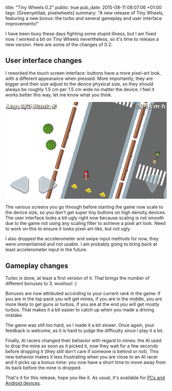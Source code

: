 title: "Tiny Wheels 0.2"
public: true
pub_date: 2015-08-11 08:07:06 +01:00
tags: [Greenyetilab, pixelwheels]
summary: "A new release of Tiny Wheels, featuring a new bonus: the turbo and several gameplay and user interface improvements!"


I have been busy these days fighting some stupid illness, but I am fixed now. I worked a bit on Tiny Wheels nevertheless, so it's time to release a new version. Here are some of the changes of 0.2:

## User interface changes

I reworked the touch screen interface: buttons have a more pixel-art look, with a different appearance when pressed. More importantly, they are bigger and their size adjust to the device physical size, so they should always be roughly 1.5 cm per 1.5 cm wide no matter the device. I feel it works better this way, let me know what you think.

![New HUD buttons in action](hud.png)

The various screens you go through before starting the game now scale to the device size, so you don't get super tiny buttons on high density devices. The user interface looks a bit ugly right now because scaling is not smooth due to the game not using any scaling filter to achieve a pixel art look. Need to work on this to ensure it looks pixel-art-like, but not ugly. 

I also dropped the accelerometer and swipe input methods for now, they were unmaintained and not usable. I am probably going to bring back at least accelerometer input in the future.

## Gameplay changes

Turbo is done, at least a first version of it. That brings the number of different bonuses to 3, woohoo! :)

Bonuses are now attributed according to your current rank in the game: if you are in the top pack you will get mines, if you are in the middle, you are more likely to get guns or turbos, if you are at the end you will get mostly turbos. That makes it a bit easier to catch up when you made a driving mistake.

The game was still too hard, so I made it a bit slower. Once again, your feedback is welcome, as it is hard to judge the difficulty since I play it a lot.

Finally, AI racers changed their behavior with regard to mines: the AI used to drop the mine as soon as it picked it, now they wait for a few seconds before dropping it (they still don't care if someone is behind or not). This new behavior makes it less frustrating when you are close to an AI racer and it picks up a bonus mine: you now have a short time to move away from its back before the mine is dropped.

That's it for this release, hope you like it. As usual, it's available for [PCs and Android devices](/projects/tinywheels).
